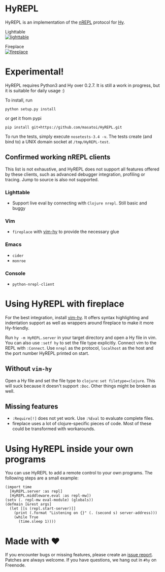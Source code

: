 HyREPL
======

HyREPL is an implementation of the [nREPL](https://nrepl.org)
protocol for [Hy](https://github.com/hylang/hy).

Lighttable  
[![lighttable](https://i.imgur.com/Yt8KRAq.gif)](https://i.imgur.com/Yt8KRAq.gif)

Fireplace  
[![fireplace](https://i.imgur.com/uWTEPoc.gif)](https://i.imgur.com/Yt8KRAq.gif)

Experimental!
=============
HyREPL requires Python3 and Hy over 0.2.7. It is still a work in progress, but it
is suitable for daily usage :)

To install, run

    python setup.py install

or get it from pypi

    pip install git+https://github.com/masatoi/HyREPL.git

To run the tests, simply execute `nosetests-3.4 -v`. The tests create (and bind
to) a UNIX domain socket at `/tmp/HyREPL-test`.

Confirmed working nREPL clients
-------------------------------

This list is not exhaustive, and HyREPL does not support all features offered by
these clients, such as advanced debugger integration, profiling or tracing. Jump
to source is also not supported.

### Lighttable
* Support live eval by connecting with `Clojure nrepl`. Still basic and buggy 

### Vim
* `fireplace` with [vim-hy](https://github.com/hylang/vim-hy) to provide the
  necessary glue

### Emacs
* `cider`
* `monroe`

### Console
* `python-nrepl-client`

Using HyREPL with fireplace
===========================

For the best integration, install [vim-hy](https://github.com/hylang/vim-hy). It
offers syntax highlighting and indentation support as well as wrappers around
fireplace to make it more Hy-friendly.

Run `hy -m HyREPL.server` in your target directory and open a Hy file in vim.
You can also use `:setf hy` to set the file type explicitly.  Connect vim to the
REPL with `:Connect`.  Use `nrepl` as the protocol, `localhost` as the host and
the port number HyREPL printed on start.

Without `vim-hy`
----------------
Open a Hy file and set the file type to `clojure`: `set filetype=clojure`. This
will suck because it doesn't support `:Doc`. Other things might be broken as
well.

Missing features
----------------
* `:Require[!]` does not yet work. Use `:%Eval` to evaluate complete files.
* fireplace uses a lot of clojure-specific pieces of code. Most of these could
  be transformed with workarounds.

Using HyREPL inside your own programs
=====================================
You can use HyREPL to add a remote control to your own programs. The following
steps are a small example:

    (import time
      [HyREPL.server :as repl]
      [HyREPL.middleware.eval :as repl-mw])
    (setv (. repl-mw eval-module) (globals))
    (defmain [&rest args]
      (let [[s (repl.start-server)]]
        (print (.format "Listening on {}" (. (second s) server-address)))
        (while True
          (time.sleep 1))))

Made with ♥
===========

If you encounter bugs or missing features, please create an [issue
report](https://github.com/Foxboron/HyREPL/issues). Patches are always welcome.
If you have questions, we hang out in `#hy` on Freenode.
